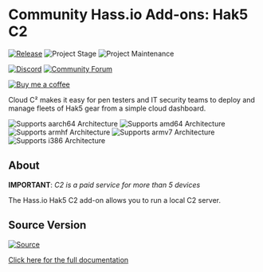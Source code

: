 # Community Hass.io Add-ons: Hak5 C2

[![Release][release-shield]][release] ![Project Stage][project-stage-shield] ![Project Maintenance][maintenance-shield]

[![Discord][discord-shield]][discord] [![Community Forum][forum-shield]][forum]

[![Buy me a coffee][buymeacoffee-shield]][buymeacoffee]

Cloud C² makes it easy for pen testers and IT security teams to deploy and manage fleets of Hak5 gear from a simple cloud dashboard.

![Supports aarch64 Architecture][aarch64-shield] ![Supports amd64 Architecture][amd64-shield] ![Supports armhf Architecture][armhf-shield] ![Supports armv7 Architecture][armv7-shield] ![Supports i386 Architecture][i386-shield]

## About

**IMPORTANT**: _C2 is a paid service for more than 5 devices_

The Hass.io Hak5 C2 add-on allows you to run a local C2 server.

## Source Version
[![Source][source-shield]][source]

[Click here for the full documentation][docs]

[aarch64-shield]: https://img.shields.io/badge/aarch64-yes-green.svg
[amd64-shield]: https://img.shields.io/badge/amd64-yes-green.svg
[armhf-shield]: https://img.shields.io/badge/armhf-yes-green.svg
[armv7-shield]: https://img.shields.io/badge/armv7-yes-green.svg
[i386-shield]: https://img.shields.io/badge/i386-yes-green.svg
[buymeacoffee-shield]: https://www.buymeacoffee.com/assets/img/guidelines/download-assets-sm-2.svg
[buymeacoffee]: https://www.buymeacoffee.com/UzEsqIw
[discord-shield]: https://img.shields.io/discord/478094546522079232.svg
[discord]: https://discord.me/hassioaddons
[docs]: https://github.com/troykelly/hassio-addons-hak5c2/blob/master/README.md
[forum-shield]: https://img.shields.io/badge/community-forum-brightgreen.svg
[forum]: https://community.home-assistant.io/c/hass-io
[maintenance-shield]: https://img.shields.io/maintenance/yes/2020.svg
[project-stage-shield]: https://img.shields.io/badge/project%20stage-experimental-yellow.svg
[release-shield]: https://img.shields.io/badge/version-v0.0.13-blue.svg
[release]: https://github.com/troykelly/hassio-addons-hak5c2/releases/tag/v0.0.13
[source-shield]: https://img.shields.io/badge/version-v2.1.2-blue.svg
[source]: https://downloads.hak5.org/cloudc2/community

